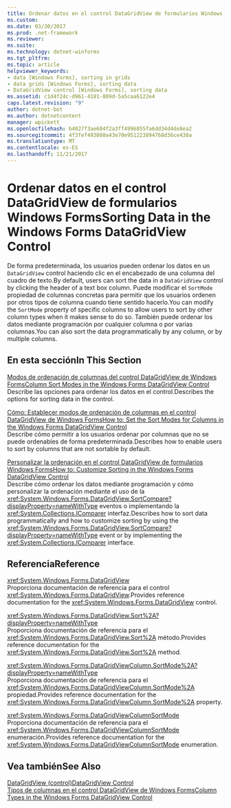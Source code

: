 ```yaml
---
title: Ordenar datos en el control DataGridView de formularios Windows Forms
ms.custom: 
ms.date: 03/30/2017
ms.prod: .net-framework
ms.reviewer: 
ms.suite: 
ms.technology: dotnet-winforms
ms.tgt_pltfrm: 
ms.topic: article
helpviewer_keywords:
- data [Windows Forms], sorting in grids
- data grids [Windows Forms], sorting data
- DataGridView control [Windows Forms], sorting data
ms.assetid: c1d4f24c-d961-4181-809d-5a5caa6122e4
caps.latest.revision: "9"
author: dotnet-bot
ms.author: dotnetcontent
manager: wpickett
ms.openlocfilehash: b4027f3ae604f2a3ff4996855fa6dd34d4de8ea2
ms.sourcegitcommit: 4f3fef493080a43e70e951223894768d36ce430a
ms.translationtype: MT
ms.contentlocale: es-ES
ms.lasthandoff: 11/21/2017
---
```

# <a name="sorting-data-in-the-windows-forms-datagridview-control"></a><span data-ttu-id="e7bde-102">Ordenar datos en el control DataGridView de formularios Windows Forms</span><span class="sxs-lookup"><span data-stu-id="e7bde-102">Sorting Data in the Windows Forms DataGridView Control</span></span>
<span data-ttu-id="e7bde-103">De forma predeterminada, los usuarios pueden ordenar los datos en un `DataGridView` control haciendo clic en el encabezado de una columna del cuadro de texto.</span><span class="sxs-lookup"><span data-stu-id="e7bde-103">By default, users can sort the data in a `DataGridView` control by clicking the header of a text box column.</span></span> <span data-ttu-id="e7bde-104">Puede modificar el `SortMode` propiedad de columnas concretas para permitir que los usuarios ordenen por otros tipos de columna cuando tiene sentido hacerlo.</span><span class="sxs-lookup"><span data-stu-id="e7bde-104">You can modify the `SortMode` property of specific columns to allow users to sort by other column types when it makes sense to do so.</span></span> <span data-ttu-id="e7bde-105">También puede ordenar los datos mediante programación por cualquier columna o por varias columnas.</span><span class="sxs-lookup"><span data-stu-id="e7bde-105">You can also sort the data programmatically by any column, or by multiple columns.</span></span>  
  
## <a name="in-this-section"></a><span data-ttu-id="e7bde-106">En esta sección</span><span class="sxs-lookup"><span data-stu-id="e7bde-106">In This Section</span></span>  
 [<span data-ttu-id="e7bde-107">Modos de ordenación de columnas del control DataGridView de Windows Forms</span><span class="sxs-lookup"><span data-stu-id="e7bde-107">Column Sort Modes in the Windows Forms DataGridView Control</span></span>](../../../../docs/framework/winforms/controls/column-sort-modes-in-the-windows-forms-datagridview-control.md)  
 <span data-ttu-id="e7bde-108">Describe las opciones para ordenar los datos en el control.</span><span class="sxs-lookup"><span data-stu-id="e7bde-108">Describes the options for sorting data in the control.</span></span>  
  
 [<span data-ttu-id="e7bde-109">Cómo: Establecer modos de ordenación de columnas en el control DataGridView de Windows Forms</span><span class="sxs-lookup"><span data-stu-id="e7bde-109">How to: Set the Sort Modes for Columns in the Windows Forms DataGridView Control</span></span>](../../../../docs/framework/winforms/controls/set-the-sort-modes-for-columns-wf-datagridview-control.md)  
 <span data-ttu-id="e7bde-110">Describe cómo permitir a los usuarios ordenar por columnas que no se puede ordenables de forma predeterminada.</span><span class="sxs-lookup"><span data-stu-id="e7bde-110">Describes how to enable users to sort by columns that are not sortable by default.</span></span>  
  
 [<span data-ttu-id="e7bde-111">Personalizar la ordenación en el control DataGridView de formularios Windows Forms</span><span class="sxs-lookup"><span data-stu-id="e7bde-111">How to: Customize Sorting in the Windows Forms DataGridView Control</span></span>](../../../../docs/framework/winforms/controls/how-to-customize-sorting-in-the-windows-forms-datagridview-control.md)  
 <span data-ttu-id="e7bde-112">Describe cómo ordenar los datos mediante programación y cómo personalizar la ordenación mediante el uso de la <xref:System.Windows.Forms.DataGridView.SortCompare?displayProperty=nameWithType> eventos o implementando la <xref:System.Collections.IComparer> interfaz.</span><span class="sxs-lookup"><span data-stu-id="e7bde-112">Describes how to sort data programmatically and how to customize sorting by using the <xref:System.Windows.Forms.DataGridView.SortCompare?displayProperty=nameWithType> event or by implementing the <xref:System.Collections.IComparer> interface.</span></span>  
  
## <a name="reference"></a><span data-ttu-id="e7bde-113">Referencia</span><span class="sxs-lookup"><span data-stu-id="e7bde-113">Reference</span></span>  
 <xref:System.Windows.Forms.DataGridView>  
 <span data-ttu-id="e7bde-114">Proporciona documentación de referencia para el control <xref:System.Windows.Forms.DataGridView>.</span><span class="sxs-lookup"><span data-stu-id="e7bde-114">Provides reference documentation for the <xref:System.Windows.Forms.DataGridView> control.</span></span>  
  
 <xref:System.Windows.Forms.DataGridView.Sort%2A?displayProperty=nameWithType>  
 <span data-ttu-id="e7bde-115">Proporciona documentación de referencia para el <xref:System.Windows.Forms.DataGridView.Sort%2A> método.</span><span class="sxs-lookup"><span data-stu-id="e7bde-115">Provides reference documentation for the <xref:System.Windows.Forms.DataGridView.Sort%2A> method.</span></span>  
  
 <xref:System.Windows.Forms.DataGridViewColumn.SortMode%2A?displayProperty=nameWithType>  
 <span data-ttu-id="e7bde-116">Proporciona documentación de referencia para el <xref:System.Windows.Forms.DataGridViewColumn.SortMode%2A> propiedad.</span><span class="sxs-lookup"><span data-stu-id="e7bde-116">Provides reference documentation for the <xref:System.Windows.Forms.DataGridViewColumn.SortMode%2A> property.</span></span>  
  
 <xref:System.Windows.Forms.DataGridViewColumnSortMode>  
 <span data-ttu-id="e7bde-117">Proporciona documentación de referencia para el <xref:System.Windows.Forms.DataGridViewColumnSortMode> enumeración.</span><span class="sxs-lookup"><span data-stu-id="e7bde-117">Provides reference documentation for the <xref:System.Windows.Forms.DataGridViewColumnSortMode> enumeration.</span></span>  
  
## <a name="see-also"></a><span data-ttu-id="e7bde-118">Vea también</span><span class="sxs-lookup"><span data-stu-id="e7bde-118">See Also</span></span>  
 [<span data-ttu-id="e7bde-119">DataGridView (control)</span><span class="sxs-lookup"><span data-stu-id="e7bde-119">DataGridView Control</span></span>](../../../../docs/framework/winforms/controls/datagridview-control-windows-forms.md)  
 [<span data-ttu-id="e7bde-120">Tipos de columnas en el control DataGridView de Windows Forms</span><span class="sxs-lookup"><span data-stu-id="e7bde-120">Column Types in the Windows Forms DataGridView Control</span></span>](../../../../docs/framework/winforms/controls/column-types-in-the-windows-forms-datagridview-control.md)
